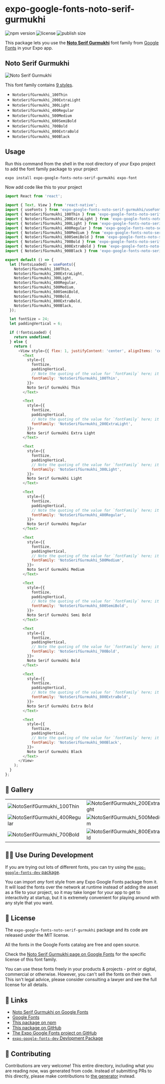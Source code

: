 # expo-google-fonts-noto-serif-gurmukhi

![npm version](https://flat.badgen.net/npm/v/expo-google-fonts-noto-serif-gurmukhi)
![license](https://flat.badgen.net/github/license/expo/google-fonts)
![publish size](https://flat.badgen.net/packagephobia/install/expo-google-fonts-noto-serif-gurmukhi)

This package lets you use the [**Noto Serif Gurmukhi**](https://fonts.google.com/specimen/Noto+Serif+Gurmukhi) font family from [Google Fonts](https://fonts.google.com/) in your Expo app.

## Noto Serif Gurmukhi

![Noto Serif Gurmukhi](./font-family.png)

This font family contains [9 styles](#-gallery).

- `NotoSerifGurmukhi_100Thin`
- `NotoSerifGurmukhi_200ExtraLight`
- `NotoSerifGurmukhi_300Light`
- `NotoSerifGurmukhi_400Regular`
- `NotoSerifGurmukhi_500Medium`
- `NotoSerifGurmukhi_600SemiBold`
- `NotoSerifGurmukhi_700Bold`
- `NotoSerifGurmukhi_800ExtraBold`
- `NotoSerifGurmukhi_900Black`

## Usage

Run this command from the shell in the root directory of your Expo project to add the font family package to your project
```sh
expo install expo-google-fonts-noto-serif-gurmukhi expo-font
```

Now add code like this to your project
```js
import React from 'react';

import { Text, View } from 'react-native';
import { useFonts } from 'expo-google-fonts-noto-serif-gurmukhi/useFonts';
import { NotoSerifGurmukhi_100Thin } from 'expo-google-fonts-noto-serif-gurmukhi/100Thin';
import { NotoSerifGurmukhi_200ExtraLight } from 'expo-google-fonts-noto-serif-gurmukhi/200ExtraLight';
import { NotoSerifGurmukhi_300Light } from 'expo-google-fonts-noto-serif-gurmukhi/300Light';
import { NotoSerifGurmukhi_400Regular } from 'expo-google-fonts-noto-serif-gurmukhi/400Regular';
import { NotoSerifGurmukhi_500Medium } from 'expo-google-fonts-noto-serif-gurmukhi/500Medium';
import { NotoSerifGurmukhi_600SemiBold } from 'expo-google-fonts-noto-serif-gurmukhi/600SemiBold';
import { NotoSerifGurmukhi_700Bold } from 'expo-google-fonts-noto-serif-gurmukhi/700Bold';
import { NotoSerifGurmukhi_800ExtraBold } from 'expo-google-fonts-noto-serif-gurmukhi/800ExtraBold';
import { NotoSerifGurmukhi_900Black } from 'expo-google-fonts-noto-serif-gurmukhi/900Black';

export default () => {
  let [fontsLoaded] = useFonts({
    NotoSerifGurmukhi_100Thin,
    NotoSerifGurmukhi_200ExtraLight,
    NotoSerifGurmukhi_300Light,
    NotoSerifGurmukhi_400Regular,
    NotoSerifGurmukhi_500Medium,
    NotoSerifGurmukhi_600SemiBold,
    NotoSerifGurmukhi_700Bold,
    NotoSerifGurmukhi_800ExtraBold,
    NotoSerifGurmukhi_900Black,
  });

  let fontSize = 24;
  let paddingVertical = 6;

  if (!fontsLoaded) {
    return undefined;
  } else {
    return (
      <View style={{ flex: 1, justifyContent: 'center', alignItems: 'center' }}>
        <Text
          style={{
            fontSize,
            paddingVertical,
            // Note the quoting of the value for `fontFamily` here; it expects a string!
            fontFamily: 'NotoSerifGurmukhi_100Thin',
          }}>
          Noto Serif Gurmukhi Thin
        </Text>

        <Text
          style={{
            fontSize,
            paddingVertical,
            // Note the quoting of the value for `fontFamily` here; it expects a string!
            fontFamily: 'NotoSerifGurmukhi_200ExtraLight',
          }}>
          Noto Serif Gurmukhi Extra Light
        </Text>

        <Text
          style={{
            fontSize,
            paddingVertical,
            // Note the quoting of the value for `fontFamily` here; it expects a string!
            fontFamily: 'NotoSerifGurmukhi_300Light',
          }}>
          Noto Serif Gurmukhi Light
        </Text>

        <Text
          style={{
            fontSize,
            paddingVertical,
            // Note the quoting of the value for `fontFamily` here; it expects a string!
            fontFamily: 'NotoSerifGurmukhi_400Regular',
          }}>
          Noto Serif Gurmukhi Regular
        </Text>

        <Text
          style={{
            fontSize,
            paddingVertical,
            // Note the quoting of the value for `fontFamily` here; it expects a string!
            fontFamily: 'NotoSerifGurmukhi_500Medium',
          }}>
          Noto Serif Gurmukhi Medium
        </Text>

        <Text
          style={{
            fontSize,
            paddingVertical,
            // Note the quoting of the value for `fontFamily` here; it expects a string!
            fontFamily: 'NotoSerifGurmukhi_600SemiBold',
          }}>
          Noto Serif Gurmukhi Semi Bold
        </Text>

        <Text
          style={{
            fontSize,
            paddingVertical,
            // Note the quoting of the value for `fontFamily` here; it expects a string!
            fontFamily: 'NotoSerifGurmukhi_700Bold',
          }}>
          Noto Serif Gurmukhi Bold
        </Text>

        <Text
          style={{
            fontSize,
            paddingVertical,
            // Note the quoting of the value for `fontFamily` here; it expects a string!
            fontFamily: 'NotoSerifGurmukhi_800ExtraBold',
          }}>
          Noto Serif Gurmukhi Extra Bold
        </Text>

        <Text
          style={{
            fontSize,
            paddingVertical,
            // Note the quoting of the value for `fontFamily` here; it expects a string!
            fontFamily: 'NotoSerifGurmukhi_900Black',
          }}>
          Noto Serif Gurmukhi Black
        </Text>
      </View>
    );
  }
};

```

## 🔡 Gallery


||||
|-|-|-|
|![NotoSerifGurmukhi_100Thin](.//100Thin/NotoSerifGurmukhi_100Thin.ttf.png)|![NotoSerifGurmukhi_200ExtraLight](.//200ExtraLight/NotoSerifGurmukhi_200ExtraLight.ttf.png)|![NotoSerifGurmukhi_300Light](.//300Light/NotoSerifGurmukhi_300Light.ttf.png)||
|![NotoSerifGurmukhi_400Regular](.//400Regular/NotoSerifGurmukhi_400Regular.ttf.png)|![NotoSerifGurmukhi_500Medium](.//500Medium/NotoSerifGurmukhi_500Medium.ttf.png)|![NotoSerifGurmukhi_600SemiBold](.//600SemiBold/NotoSerifGurmukhi_600SemiBold.ttf.png)||
|![NotoSerifGurmukhi_700Bold](.//700Bold/NotoSerifGurmukhi_700Bold.ttf.png)|![NotoSerifGurmukhi_800ExtraBold](.//800ExtraBold/NotoSerifGurmukhi_800ExtraBold.ttf.png)|![NotoSerifGurmukhi_900Black](.//900Black/NotoSerifGurmukhi_900Black.ttf.png)||


## 👩‍💻 Use During Development

If you are trying out lots of different fonts, you can try using the [`expo-google-fonts-dev` package](https://github.com/freeboub/google-fonts/tree/master/font-packages/dev#readme).

You can import *any* font style from any Expo Google Fonts package from it. It will load the fonts
over the network at runtime instead of adding the asset as a file to your project, so it may take longer
for your app to get to interactivity at startup, but it is extremely convenient
for playing around with any style that you want.

## 📖 License

The `expo-google-fonts-noto-serif-gurmukhi` package and its code are released under the MIT license.

All the fonts in the Google Fonts catalog are free and open source.

Check the [Noto Serif Gurmukhi page on Google Fonts](https://fonts.google.com/specimen/Noto+Serif+Gurmukhi) for the specific license of this font family.

You can use these fonts freely in your products & projects - print or digital, commercial or otherwise. However, you can't sell the fonts on their own. This isn't legal advice, please consider consulting a lawyer and see the full license for all details.

## 🔗 Links

- [Noto Serif Gurmukhi on Google Fonts](https://fonts.google.com/specimen/Noto+Serif+Gurmukhi)
- [Google Fonts](https://fonts.google.com/)
- [This package on npm](https://www.npmjs.com/package/expo-google-fonts-noto-serif-gurmukhi)
- [This package on GitHub](https://github.com/freeboub/google-fonts/tree/master/font-packages/noto-serif-gurmukhi)
- [The Expo Google Fonts project on GitHub](https://github.com/freeboub/google-fonts)
- [`expo-google-fonts-dev` Devlopment Package](https://github.com/freeboub/google-fonts/tree/master/font-packages/dev)

## 🤝 Contributing

Contributions are very welcome! This entire directory, including what you are reading now, was generated from code. Instead of submitting PRs to this directly, please make contributions to [the generator](https://github.com/freeboub/google-fonts/tree/master/packages/generator) instead.
